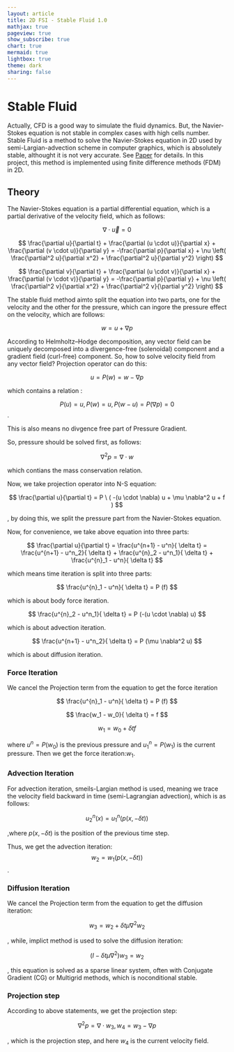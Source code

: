 ```yaml
---
layout: article
title: 2D FSI - Stable Fluid 1.0
mathjax: true
pageview: true
show_subscribe: true
chart: true
mermaid: true
lightbox: true
theme: dark
sharing: false
---
```


# Stable Fluid

Actually, CFD is a good way to simulate the fluid dynamics.
But, the Navier-Stokes equation is not stable in complex cases with high cells number.
Stable Fluid is a method to solve the Navier-Stokes equation in 2D used by semi-Largian-advection scheme in computer graphics, which is absolutely stable, althought it is not very accurate.
See [Paper](https://www.dgp.toronto.edu/public_user/stam/reality/Research/pdf/ns.pdf) for details.
In this project, this method is implemented using finite difference methods (FDM) in 2D.

##  Theory

The Navier-Stokes equation is a partial differential equation, which is a partial derivative of the velocity field, which as follows:

$$ \nabla \cdot \vec{u} = 0 $$

$$ \frac{\partial u}{\partial t} + \frac{\partial (u \cdot u)}{\partial x} + \frac{\partial (v \cdot u)}{\partial y} = -\frac{\partial p}{\partial x} + \nu \left( \frac{\partial^2 u}{\partial x^2} + \frac{\partial^2 u}{\partial y^2} \right) $$

$$ \frac{\partial v}{\partial t} + \frac{\partial (u \cdot v)}{\partial x} + \frac{\partial (v \cdot v)}{\partial y} = -\frac{\partial p}{\partial y} + \nu \left( \frac{\partial^2 v}{\partial x^2} + \frac{\partial^2 v}{\partial y^2} \right) $$

The stable fluid method aimto split the equation into two parts, one for the velocity and the other for the pressure, which can ingore  the pressure effect on the velocity, which are follows:

$$ w = u + \nabla p $$

According to Helmholtz–Hodge decomposition, any vector field can be uniquely decomposed into a divergence-free (solenoidal) component and a gradient field (curl-free) component.
So, how to solve velocity field from any vector field? 
Projection operator can do this:

$$ u = P(w) = w - \nabla p $$

which contains a relation : 

$$ P(u) = u, P(w) = u, P(w-u) = P(\nabla p) = 0 $$.

This is also means no divgence free part of Pressure Gradient.

So, pressure should be solved first, as follows:

$$ \nabla^2 p = \nabla \cdot w $$

which contians the mass conservation relation.

Now, we take projection operator into N-S equation:

$$ \frac{\partial u}{\partial t}  = P  \  ( -(u \cdot \nabla) u + \mu \nabla^2 u + f ) $$

, by doing this, we split the pressure part from the Navier-Stokes equation.

Now, for convenience, we take above equation into three parts:

$$ \frac{\partial u}{\partial t} = \frac{u^{n+1} - u^n}{ \delta t}  = \frac{u^{n+1} - u^n_2}{ \delta t}  + \frac{u^{n}_2 - u^n_1}{ \delta t} + \frac{u^{n}_1 - u^n}{ \delta t} $$

which means time iteration is split into three parts:

$$ \frac{u^{n}_1 - u^n}{ \delta t} = P (f) $$

which is about body force iteration.

$$ \frac{u^{n}_2 - u^n_1}{ \delta t} = P (-(u \cdot \nabla) u)    $$

which is about advection iteration.

$$ \frac{u^{n+1} - u^n_2}{ \delta t} = P (\mu \nabla^2 u)  $$

which is about diffusion iteration.

###  Force Iteration

We cancel the Projection term from the equation to get the force iteration

$$ \frac{u^{n}_1 - u^n}{ \delta t} = P (f) $$

$$ \frac{w_1 - w_0}{ \delta t} = f $$

$$ w_1 = w_0 + \delta t f $$

where $u^n = P(w_0)$ is the previous pressure and $u^{n}_1 = P(w_1)$ is the current pressure.
Then we get the force iteration:$w_1$.


### Advection Iteration

For advection iteration, smeils-Largian method is used, meaning we trace the velocity field backward in time (semi-Lagrangian advection),
which is as follows:

$$ u^{n}_2(x) =  u^n_1(p(x,-\delta t))$$

,where $p(x,-\delta t)$ is the position of the previous time step.

Thus, we get the advection iteration:$$w_2 = w_1(p(x,-\delta t))$$.

### Diffusion Iteration

We cancel the Projection term from the equation to get the diffusion iteration:

$$ w_3 = w_2 + \delta t \mu \nabla^2 w_2 $$

, while, implict method is used to solve the diffusion iteration:

$$ ( I - \delta t \mu \nabla^2)w_3 =  w_2 $$

, this equation is solved as a sparse linear system, often with Conjugate Gradient (CG) or Multigrid methods, which is noconditional stable.

### Projection step

According to above statements, we get the projection step:

$$ \nabla^2 p = \nabla \cdot w_3, w_4 = w_3 - \nabla p $$

, which is the projection step, and here $w_4$ is the current velocity field.